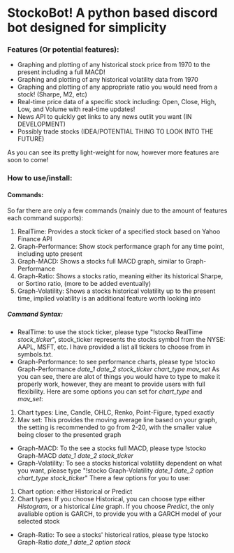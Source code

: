 # StockoBot! A python based discord bot designed for simplicity
### Features (Or potential features):
- Graphing and plotting of any historical stock price from 1970 to the present including a full MACD!
- Graphing and plotting of any historical volatility data from 1970
- Graphing and plotting of any appropriate ratio you would need from a stock! (Sharpe, M2, etc)
- Real-time price data of a specific stock including: Open, Close, High, Low, and Volume with real-time updates!
- News API to quickly get links to any news outlit you want (IN DEVELOPMENT)
- Possibly trade stocks (IDEA/POTENTIAL THING TO LOOK INTO THE FUTURE)

As you can see its pretty light-weight for now, however more features are soon to come!

### How to use/install:

#### Commands:
So far there are only a few commands (mainly due to the amount of features each command supports):
1. RealTime: Provides a stock ticker of a specified stock based on Yahoo Finance API
2. Graph-Performance: Show stock performance graph for any time point, including upto present
3. Graph-MACD: Shows a stocks full MACD graph, similar to Graph-Performance
4. Graph-Ratio: Shows a stocks ratio, meaning either its historical Sharpe, or Sortino ratio, (more to be added eventually)
5. Graph-Volatility: Shows a stocks historical volatility up to the present time, implied volatility is an additional feature worth looking into

##### Command Syntax:
- RealTime: to use the stock ticker, please type "!stocko RealTime *stock_ticker*", stock_ticker represents the stocks symbol from the NYSE: AAPL, MSFT, etc. I have provided a list all tickers to choose from in symbols.txt.
- Graph-Performance: to see performance charts, please type !stocko Graph-Performance *date_1* *date_2* *stock_ticker* *chart_type* *mav_set*
As you can see, there are alot of things you would have to type to make it properly work, however, they are meant to provide users with full flexibility. Here are some options you can set for *chart_type* and *mav_set*:
1. Chart types: Line, Candle, OHLC, Renko, Point-Figure, typed exactly
2. Mav set: This provides the moving average line based on your graph, the setting is recommended to go from 2-20, with the smaller value being closer to the presented graph
- Graph-MACD: To the see a stocks full MACD, please type !stocko Graph-MACD *date_1* *date_2* *stock_ticker*
- Graph-Volatility: To see a stocks historical volatility dependent on what you want, please type "!stocko Graph-Volatility *date_1* *date_2* *option* *chart_type* *stock_ticker*"
There a few options for you to use:
1. Chart option: either Historical or Predict
2. Chart types: If you choose Historical, you can choose type either *Histogram*, or a historical *Line* graph. If you choose *Predict*, the only avaliable option is GARCH, to provide you with a GARCH model of your selected stock
- Graph-Ratio: To see a stocks' historical ratios, please type !stocko Graph-Ratio *date_1* *date_2* *option* *stock*
